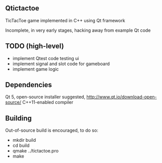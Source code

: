 Qtictactoe
---
TicTacToe game implemented in C++ using Qt framework

Incomplete, in very early stages, hacking away from example Qt code

TODO (high-level)
---
- implement Qtest code testing ui
- implement signal and slot code for gameboard
- implement game logic

Dependencies
---
Qt 5, open-source installer suggested, http://www.qt.io/download-open-source/
C++11-enabled compiler

Building
---
Out-of-source build is encouraged, to do so:
- mkdir build
- cd build
- qmake ../tictactoe.pro
- make
